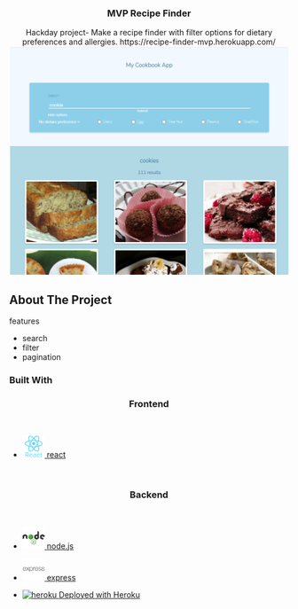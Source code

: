 <!-- ABOUT THE PROJECT -->
  <h3 align="center">MVP Recipe Finder</h3>
  <p align="center">
Hackday project- Make a recipe finder with filter options for dietary preferences and allergies.
https://recipe-finder-mvp.herokuapp.com/
<a href="https://recipe-finder-mvp.herokuapp.com/" target="_blank"> <img src="images\screenshot.png" alt="screenshot"> </a>
  </p>

## About The Project

features

- search
- filter
- pagination

### Built With

 <h3 align="center">Frontend</h3>
<br />

- <a href="https://reactjs.org/" target="_blank"> <img src="https://raw.githubusercontent.com/devicons/devicon/master/icons/react/react-original-wordmark.svg" alt="react" width="40" height="40"/> </a>[react](https://reactjs.org/)
<br />
<h3 align="center">Backend</h3>
 <br />

- <a href="https://nodejs.org" target="_blank"> <img src="https://raw.githubusercontent.com/devicons/devicon/master/icons/nodejs/nodejs-original-wordmark.svg" alt="nodejs" width="40" height="40"/> </a>[node.js](https://nodejs.org)

- <a href="https://expressjs.com" target="_blank"> <img src="https://raw.githubusercontent.com/devicons/devicon/master/icons/express/express-original-wordmark.svg" alt="express" width="40" height="40"/> </a>[express](https://expressjs.com)

- </a> <a href="https://heroku.com" target="_blank"> <img src="https://www.vectorlogo.zone/logos/heroku/heroku-icon.svg" alt="heroku" width="40" height="40"/> </a>[Deployed with Heroku](https://heroku.com)

